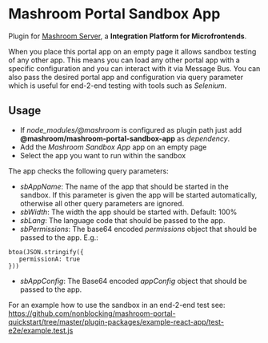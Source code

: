 
# Mashroom Portal Sandbox App

Plugin for [Mashroom Server](https://www.mashroom-server.com), a **Integration Platform for Microfrontends**.

When you place this portal app on an empty page it allows sandbox testing of any other app.
This means you can load any other portal app with a specific configuration and you can interact with it via Message Bus.
You can also pass the desired portal app and configuration via query parameter which is useful for end-2-end testing with tools such as _Selenium_.

## Usage

* If *node_modules/@mashroom* is configured as plugin path just add **@mashroom/mashroom-portal-sandbox-app** as *dependency*.
* Add the _Mashroom Sandbox App_ app on an empty page
* Select the app you want to run within the sandbox

The app checks the following query parameters:

* *sbAppName*: The name of the app that should be started in the sandbox.
  If this parameter is given the app will be started automatically, otherwise all other query parameters are ignored.
* *sbWidth*: The width the app should be started with. Default: 100%
* *sbLang*: The language code that should be passed to the app.
* *sbPermissions*: The base64 encoded _permissions_ object that should be passed to the app. E.g.:
 ```
btoa(JSON.stringify({
    permissionA: true
}))
```
* *sbAppConfig*: The Base64 encoded _appConfig_ object that should be passed to the app.

For an example how to use the sandbox in an end-2-end test see:
https://github.com/nonblocking/mashroom-portal-quickstart/tree/master/plugin-packages/example-react-app/test-e2e/example.test.js
